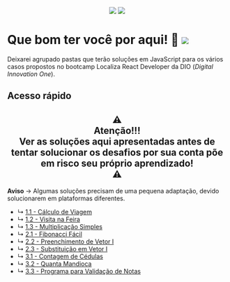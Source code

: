 <p align="center">
  <img src="https://badges.pufler.dev/created/joseliojunior/localiza-react-developer">
  <img src="https://badges.pufler.dev/updated/joseliojunior/localiza-react-developer">
</p>

# Que bom ter você por aqui! 🤩 ![](https://joseliojunior.github.io/data/icons/javascript/sq.svg)

Deixarei agrupado pastas que terão soluções em JavaScript para os vários casos propostos no bootcamp Localiza React Developer da DIO (*Digital Innovation One*).

## Acesso rápido

<h2 align="center">⚠ <br>Atenção!!!<br>Ver as soluções aqui apresentadas antes de tentar solucionar os desafios por sua conta põe em risco seu próprio aprendizado!<br> ⚠</h2>

**Aviso** → Algumas soluções precisam de uma pequena adaptação, devido solucionarem em plataformas diferentes.

- ↳	[1.1 - Cálculo de Viagem](https://github.com/joseliojunior/localiza-react-developer/blob/main/challenges/firstgroup/01.%20C%C3%A1lculo%20de%20Viagem.js)
- ↳	[1.2 - Visita na Feira](https://github.com/joseliojunior/localiza-react-developer/blob/main/challenges/firstgroup/02.%20Visita%20na%20Feira.js)
- ↳	[1.3 - Multiplicação Simples](https://github.com/joseliojunior/localiza-react-developer/blob/main/challenges/firstgroup/03.%20Multiplica%C3%A7%C3%A3o%20Simples.js)
- ↳	[2.1 - Fibonacci Fácil](https://github.com/joseliojunior/uri-online-judge/blob/main/JavaScript_12.18/1151%20-%20Fibonacci%20F%C3%A1cil.js)
- ↳	[2.2 - Preenchimento de Vetor I](https://github.com/joseliojunior/uri-online-judge/blob/main/JavaScript_12.18/1173%20-%20Preenchimento%20de%20Vetor%20I.js)
- ↳	[2.3 - Substituição em Vetor I](https://github.com/joseliojunior/uri-online-judge/blob/main/JavaScript_12.18/1172%20-%20Substitui%C3%A7%C3%A3o%20de%20Vetor%20I.js)
- ↳	[3.1 - Contagem de Cédulas](https://github.com/joseliojunior/uri-online-judge/blob/main/JavaScript_12.18/1018%20-%20C%C3%A9dulas.js)
- ↳	[3.2 - Quanta Mandioca](https://github.com/joseliojunior/uri-online-judge/blob/main/JavaScript_12.18/2936%20-%20Quanta%20Mandioca.js)
- ↳	[3.3 - Programa para Validação de Notas](https://github.com/joseliojunior/uri-online-judge/blob/main/JavaScript_12.18/1118%20-%20V%C3%A1rias%20Notas%20Com%20Valida%C3%A7%C3%A3o.js)
